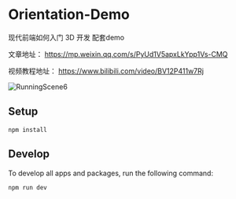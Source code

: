 # Orientation-Demo
现代前端如何入门 3D 开发 配套demo

文章地址： https://mp.weixin.qq.com/s/PyUd1V5apxLkYpp1Vs-CMQ

视频教程地址： https://www.bilibili.com/video/BV12P411w7Rj

![RunningScene6](https://user-images.githubusercontent.com/67930474/203686844-4d34d219-dfe0-4b9d-b527-6d22731c0050.gif)


## Setup

`npm install`

## Develop

To develop all apps and packages, run the following command:

`npm run dev`
